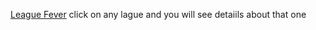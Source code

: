 [League Fever](https://leaguefever.netlify.app/)
click on any lague and you will see detaiils about that one